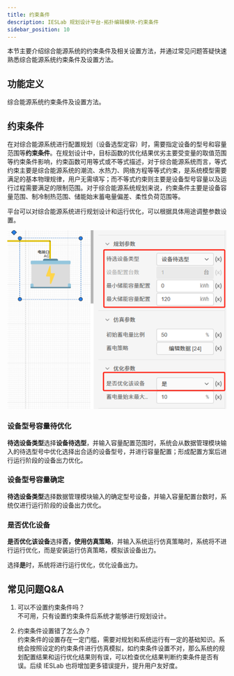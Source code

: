 ```yaml
---
title: 约束条件
description: IESLab 规划设计平台-拓扑编辑模块-约束条件
sidebar_position: 10
---
```


本节主要介绍综合能源系统的约束条件及相关设置方法，并通过常见问题答疑快速熟悉综合能源系统约束条件及设置方法。

## 功能定义

综合能源系统约束条件及设置方法。

## 约束条件

在对综合能源系统进行配置规划（设备选型定容）时，需要指定设备的型号和容量范围等**约束条件**。在规划设计中，目标函数的优化结果优劣主要受变量的取值范围等约束条件影响，约束函数可用等式或不等式描述，对于综合能源系统而言，等式约束主要是综合能源系统的潮流、水热力、网络方程等等式约束，是系统模型需要满足的基本物理规律，用户无需填写；而不等式约束则主要是设备型号容量以及运行过程需要满足的限制范围。对于综合能源系统规划来说，约束条件主要是设备容量范围、制冷制热范围、储能始末蓄电量偏差、柔性负荷范围等。

平台可以对综合能源系统进行规划设计和运行优化，可以根据具体用途调整参数设置。

![约束条件](./constraint.png "约束条件")

### 设备型号容量待优化

**待选设备类型**选择**设备待选型**，并输入容量配置范围时，系统会从数据管理模块输入的待选型号中优化选择出合适的设备型号，并进行容量配置；形成配置方案后进行运行阶段的设备出力优化。

### 设备型号容量确定

**待选设备类型**选择数据管理模块输入的确定型号设备，并输入容量配置台数时，系统仅进行运行阶段的设备出力优化。

### 是否优化设备

**是否优化该设备**选择**否，使用仿真策略**，并输入系统运行仿真策略时，系统将不进行运行优化，而是安装运行仿真策略，模拟该设备出力。

选择**是**时，系统将进行运行优化，优化设备出力。

## 常见问题Q&A

1. 可以不设置约束条件吗？  
   不可用，只有设置约束条件后系统才能够进行规划设计。

2. 约束条件设置错了怎么办？  
   约束条件的设置存在一定门槛，需要对规划和系统运行有一定的基础知识。系统会按照设定的约束条件进行仿真模拟，如约束条件设置不对，那么系统的规划配置结果和运行优化结果则有误，可以检查优化结果判断约束条件是否有误。后续 IESLab 也将增加更多错误提升，提升用户友好度。